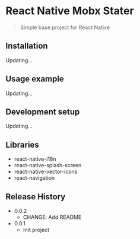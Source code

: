 # React Native Mobx Stater
> Simple base project for React Native

## Installation

Updating...

## Usage example

Updating...

## Development setup

Updating...

## Libraries
- react-native-i18n
- react-native-splash-screen
- react-native-vector-icons
- react-navigation

## Release History

* 0.0.2
    * CHANGE: Add README
* 0.0.1
    * Init project
